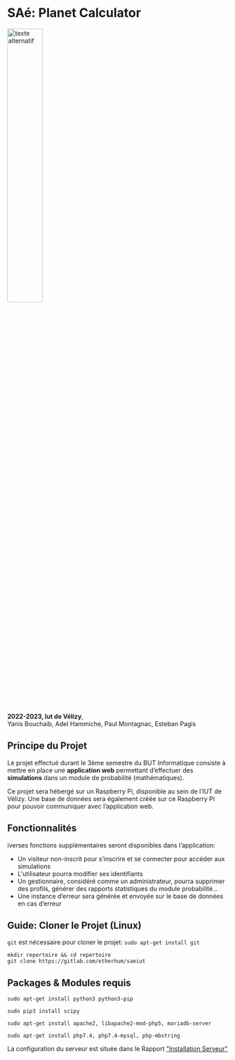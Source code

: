 # SAé: Planet Calculator
<img src="https://www.uvsq.fr/medias/photo/logo-uvsq-2020-rvb_1578567733608-png?ID_FICHE=221058" alt="texte alternatif" width="40%"/><br>
**2022-2023, Iut de Vélizy**,<br>
Yanis Bouchaib, Adel Hammiche, Paul Montagnac, Esteban Pagis

## Principe du Projet

Le projet effectué durant le 3ème semestre du BUT Informatique consiste à mettre en place une **application web** permettant d’effectuer des **simulations** dans un module de probabilité (mathématiques).

Ce projet sera hébergé sur un Raspberry Pi, disponible au sein de l’IUT de Vélizy.
Une base de données sera également créée sur ce Raspberry Pi pour pouvoir communiquer avec l’application web.

## Fonctionnalités

iverses fonctions supplémentaires seront disponibles dans l’application:<br>
- Un visiteur non-inscrit pour s’inscrire et se connecter pour accéder aux simulations
- L'utilisateur pourra modifier ses identifiants
- Un gestionnaire, considéré comme un administrateur, pourra supprimer des profils, générer des rapports statistiques du module probabilité…
- Une instance d’erreur sera générée et envoyée sur le base de données en cas d’erreur



## Guide: Cloner le Projet (Linux)
``git`` est nécessaire pour cloner le projet: ``sudo apt-get install git``
```
mkdir repertoire && cd repertoire
git clone https://gitlab.com/etherhum/saeiut
```
## Packages & Modules requis



```
sudo apt-get install python3 python3-pip
``` 
```
sudo pip3 install scipy
```
```
sudo apt-get install apache2, libapache2-mod-php5, mariadb-server
```
```
sudo apt-get install php7.4, php7.4-mysql, php-mbstring
```
La configuration du serveur est située dans le Rapport ["Installation Serveur"](https://gitlab.com/etherhum/saeiut/-/blob/main/docs/rapport2-InstallationServeur.md)
